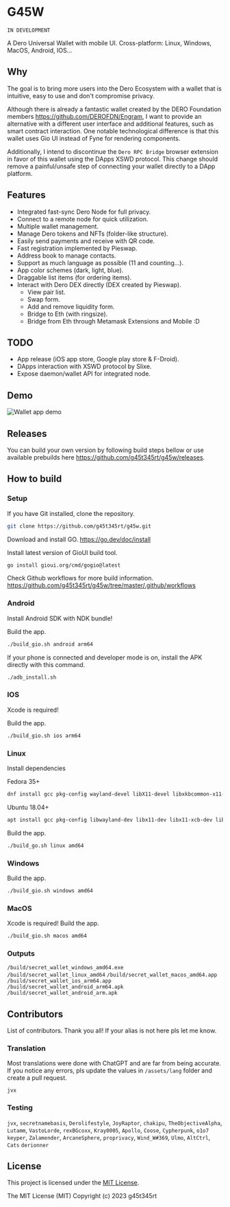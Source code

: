 # G45W

`IN DEVELOPMENT`

A Dero Universal Wallet with mobile UI.
Cross-platform: Linux, Windows, MacOS, Android, IOS...

## Why

The goal is to bring more users into the Dero Ecosystem with a wallet that is intuitive, easy to use and don't compromise privacy.

Although there is already a fantastic wallet created by the DERO Foundation members <https://github.com/DEROFDN/Engram>,
I want to provide an alternative with a different user interface and additional features, such as smart contract interaction.
One notable technological difference is that this wallet uses Gio UI instead of Fyne for rendering components.

Additionally, I intend to discontinue the `Dero RPC Bridge` browser extension in favor of this wallet using the DApps XSWD protocol.
This change should remove a painful/unsafe step of connecting your wallet directly to a DApp platform.

## Features

- Integrated fast-sync Dero Node for full privacy.
- Connect to a remote node for quick utilization.
- Multiple wallet management.
- Manage Dero tokens and NFTs (folder-like structure).
- Easily send payments and receive with QR code.
- Fast registration implemented by Pieswap.
- Address book to manage contacts.
- Support as much language as possible (11 and counting...).
- App color schemes (dark, light, blue).
- Draggable list items (for ordering items).
- Interact with Dero DEX directly (DEX created by Pieswap).
  - View pair list.
  - Swap form.
  - Add and remove liquidity form.
  - Bridge to Eth (with ringsize).
  - Bridge from Eth through Metamask Extensions and Mobile :D

## TODO

- App release (iOS app store, Google play store & F-Droid).
- DApps interaction with XSWD protocol by Slixe.
- Expose daemon/wallet API for integrated node.

## Demo

![Wallet app demo](https://github.com/g45t345rt/g45w/blob/master/secret_wallet_demo.gif)

## Releases

You can build your own version by following build steps bellow or use available prebuilds here <https://github.com/g45t345rt/g45w/releases>.

## How to build

### Setup

If you have Git installed, clone the repository.

```bash
git clone https://github.com/g45t345rt/g45w.git
```

Download and install GO.
<https://go.dev/doc/install>

Install latest version of GioUI build tool.

```bash
go install gioui.org/cmd/gogio@latest
```

Check Github workflows for more build information.
<https://github.com/g45t345rt/g45w/tree/master/.github/workflows>

### Android

Install Android SDK with NDK bundle!

Build the app.

```bash
./build_gio.sh android arm64
```

If your phone is connected and developer mode is on, install the APK directly with this command.

```bash
./adb_install.sh
```

### IOS

Xcode is required!

Build the app.

```bash
./build_gio.sh ios arm64
```

### Linux

Install dependencies

Fedora 35+

```bash
dnf install gcc pkg-config wayland-devel libX11-devel libxkbcommon-x11-devel mesa-libGLES-devel mesa-libEGL-devel libXcursor-devel vulkan-headers
```

Ubuntu 18.04+

```bash
apt install gcc pkg-config libwayland-dev libx11-dev libx11-xcb-dev libxkbcommon-x11-dev libgles2-mesa-dev libegl1-mesa-dev libffi-dev libxcursor-dev libvulkan-dev
```

Build the app.

```bash
./build_go.sh linux amd64
```

### Windows

Build the app.

```bash
./build_gio.sh windows amd64
```

### MacOS

Xcode is required!
Build the app.

``` bash
./build_gio.sh macos amd64
```

### Outputs

`/build/secret_wallet_windows_amd64.exe`
`/build/secret_wallet_linux_amd64`
`/build/secret_wallet_macos_amd64.app`
`/build/secret_wallet_ios_arm64.app`
`/build/secret_wallet_android_arm64.apk`
`/build/secret_wallet_android_arm.apk`

## Contributors

List of contributors. Thank you all!
If your alias is not here pls let me know.

### Translation

Most translations were done with ChatGPT and are far from being accurate.
If you notice any errors, pls update the values in `/assets/lang` folder and create a pull request.

`jvx`

### Testing

`jvx`, `secretnamebasis`, `Derolifestyle`, `JoyRaptor`, `chakipu`, `TheObjectiveAlpha`,
`Lutamm`, `VastoLorde`, `rexBGcoxx`, `Kray0005`, `Apollo`, `Coose`, `Cypherpunk`, `o1o7`
`keyper`, `Zalamender`, `ArcaneSphere`, `proprivacy`, `Wind_W#369`, `Ulmo`, `AltCtrl`, `Cats`
`derionner`

## License

This project is licensed under the [MIT License](https://opensource.org/licenses/MIT).

The MIT License (MIT)
Copyright (c) 2023 g45t345rt
